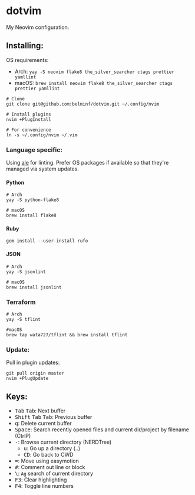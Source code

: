 # dotvim

My Neovim configuration.

## Installing:
OS requirements:

* Arch: `yay -S neovim flake8 the_silver_searcher ctags prettier yamllint`
* macOS: `brew install neovim flake8 the_silver_searcher ctags prettier yamllint`

```
# Clone
git clone git@github.com:belminf/dotvim.git ~/.config/nvim

# Install plugins
nvim +PlugInstall

# For convenience
ln -s ~/.config/nvim ~/.vim
```

### Language specific:
Using [ale](https://github.com/w0rp/ale) for linting. Prefer OS packages if available so that they're managed via system updates.

#### Python
```
# Arch
yay -S python-flake8

# macOS
brew install flake8

```

#### Ruby
```
gem install --user-install rufo
```

#### JSON
```
# Arch
yay -S jsonlint

# macOS
brew install jsonlint
```

### Terraform
```
# Arch
yay -S tflint

#macOS
brew tap wata727/tflint && brew install tflint
```

### Update:
Pull in plugin updates:

```
git pull origin master
nvim +PlugUpdate
```

## Keys:
* <kbd>Tab</kbd> <kbd>Tab</kbd>: Next buffer
* <kbd>Shift</kbd> <kbd>Tab</kbd> <kbd>Tab</kbd>: Previous buffer
* <kbd>q</kbd>: Delete current buffer
* <kbd>Space</kbd>: Search recently opened files and current dir/project by filename (CtrlP)
* <kbd>-</kbd>: Browse current directory (NERDTree)
  * <kbd>u</kbd>: Go up a directory (..)
  * <kbd>CD</kbd>: Go back to CWD
* <kbd>=</kbd>: Move using easymotion
* <kbd>#</kbd>: Comment out line or block
* <kbd>\\</kbd>: `Ag` search of current directory
* <kbd>F3</kbd>: Clear highlighting
* <kbd>F4</kbd>: Toggle line numbers
